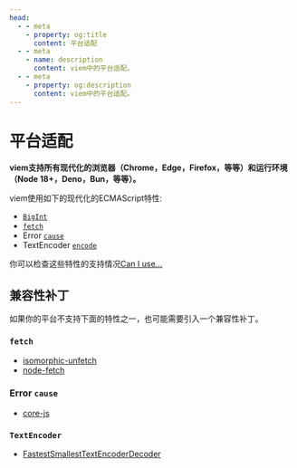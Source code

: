 ```yaml
---
head:
  - - meta
    - property: og:title
      content: 平台适配
  - - meta
    - name: description
      content: viem中的平台适配。
  - - meta
    - property: og:description
      content: viem中的平台适配。
---
```


# 平台适配

**viem支持所有现代化的浏览器（Chrome，Edge，Firefox，等等）和运行环境（Node 18+，Deno，Bun，等等）。**

viem使用如下的现代化的ECMAScript特性:

- [`BigInt`](https://developer.mozilla.org/en-US/docs/Web/JavaScript/Reference/Global_Objects/BigInt)
- [`fetch`](https://developer.mozilla.org/en-US/docs/Web/API/Fetch_API)
- Error [`cause`](https://developer.mozilla.org/en-US/docs/Web/JavaScript/Reference/Global_Objects/Error/cause)
- TextEncoder [`encode`](https://developer.mozilla.org/en-US/docs/Web/API/TextEncoder/encode)

你可以检查这些特性的支持情况[Can I use...](https://caniuse.com/)

## 兼容性补丁

如果你的平台不支持下面的特性之一，也可能需要引入一个兼容性补丁。

### `fetch`

- [isomorphic-unfetch](https://github.com/developit/unfetch/tree/main/packages/isomorphic-unfetch)
- [node-fetch](https://github.com/node-fetch/node-fetch#providing-global-access)

### Error `cause`

- [core-js](https://github.com/zloirock/core-js)

### `TextEncoder`
- [FastestSmallestTextEncoderDecoder](https://github.com/anonyco/FastestSmallestTextEncoderDecoder)
